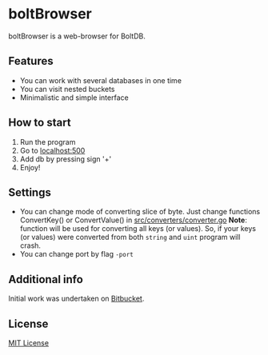 # boltBrowser

boltBrowser is a web-browser for BoltDB.

## Features

+ You can work with several databases in one time
+ You can visit nested buckets
+ Minimalistic and simple interface

## How to start

1. Run the program
1. Go to [localhost:500](http://localhost:500)
1. Add db by pressing sign '+'
1. Enjoy!

## Settings

+ You can change mode of converting slice of byte. Just change functions ConvertKey() or ConvertValue() in [src/converters/converter.go](src/converters/converters.go)
	__Note__: function will be used for converting all keys (or values). So, if your keys (or values) were converted from both `string` and `uint` program will crash.
+ You can change port by flag `-port`

## Additional info

Initial work was undertaken on [Bitbucket](https://bitbucket.org/ShoshinNikita/boltbrowser).

## License

[MIT License](LICENSE)